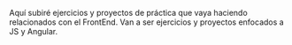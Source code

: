 Aquí subiré ejercicios y proyectos de práctica que vaya haciendo relacionados con el FrontEnd.
Van a ser ejercicios y proyectos enfocados a JS y Angular.
